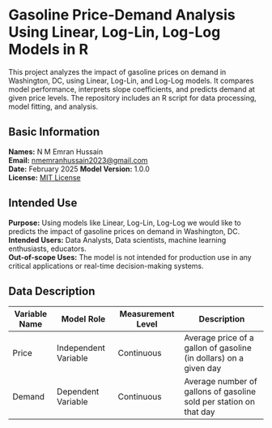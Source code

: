 # Gasoline Price-Demand Analysis Using Linear, Log-Lin, Log-Log Models in R
This project analyzes the impact of gasoline prices on demand in Washington, DC, using Linear, Log-Lin, and Log-Log models. It compares model performance, interprets slope coefficients, and predicts demand at given price levels. The repository includes an R script for data processing, model fitting, and analysis. 

## Basic Information
**Names:** N M Emran Hussain  
**Email:** nmemranhussain2023@gmail.com  
**Date:** February 2025
**Model Version:** 1.0.0  
**License:** [MIT License](LICENSE)

## Intended Use
**Purpose:** Using models like Linear, Log-Lin, Log-Log we would like to predicts the impact of gasoline prices on demand in Washington, DC.  
**Intended Users:** Data Analysts, Data scientists, machine learning enthusiasts, educators.  
**Out-of-scope Uses:** The model is not intended for production use in any critical applications or real-time decision-making systems.

## Data Description

| **Variable Name**       | **Model Role**        | **Measurement Level**  | **Description**                                                    |
|-------------------------|-----------------------|------------------------|--------------------------------------------------------------------|
| Price	                  | Independent Variable	| Continuous	           | Average price of a gallon of gasoline (in dollars) on a given day  |
| Demand	                | Dependent Variable	  | Continuous	           | Average number of gallons of gasoline sold per station on that day |
